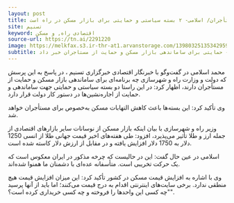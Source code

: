 ```yaml
---
layout: post
title: خبر خوش وزیر راه برای مستأجران/ اسلامی- ۲ بسته سیاستی و حمایتی برای بازار مسکن در راه است
site: تسنیم	
keyword: اقتصادی راه, و مسکن
source-url: https://tn.ai/2291220
image: https://melkfax.s3.ir-thr-at1.arvanstorage.com/1398032513534295917655464.jpg
subtitle: وزیر راه و شهرسازی از ارائه دو بسته سیاستی - حمایتی برای ساماندهی بازار مسکن و حمایت از مستاجران خبر داد.
---
```

محمد اسلامی در گفت‌وگو با خبرنگار اقتصادی خبرگزاری تسنیم ، در پاسخ به این پرسش که دولت و وزارت راه و شهرسازی چه برنامه‌ای برای ساماندهی بازار مسکن و حمایت از مستأجران دارند، اظهار کرد: در این راستا دو بسته سیاستی و حمایتی جهت ساماندهی و حمایت از اجاره‌نشین‌ها در دستور کار دولت قرار دارد.

وی تأکید کرد: این بسته‌ها باعث کاهش التهابات مسکن به‌خصوص برای مستأجران خواهد شد.

وزیر راه و شهرسازی با بیان اینکه بازار مسکن از نوسانات سایر بازارهای اقتصادی از جمله ارز و طلا تأثیر می‌پذیرد، افزود: طی هفته‌های اخیر قیمت جهانی طلا از انسی 1250 دلار به 1750 دلار افزایش یافته و در مقابل از ارزش دلار کاسته شده است.

اسلامی در عین حال گفت: این در حالیست که چرخه مذکور در ایران معکوس است که یک حرکت تخریبی است. متأسفانه عده‌ای با دشمنان ما همنوا شد‌ه‌اند.

وی با اشاره به افزایش قیمت مسکن در کشور تأکید کرد: این میزان افزایش قیمت هیچ منطقی ندارد. برخی سایت‌های اینترنتی اقدام به درج قیمت‌ می‌کنند؛ اما باید از آنها پرسید "چه کسی این واحدها را فروخته و چه کسی خریداری کرده است؟".